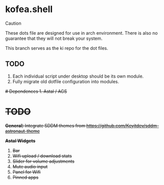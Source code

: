 # kofea.shell

> [!CAUTION]
> These dots file are designed for use in arch environment.
> There is also no guarantee that they will not break your system.

This branch serves as the ki repo for the dot files.

## TODO
1. Each individual script under desktop should be its own module.
2. Fully migrate old dotfile configuration into modules.


<strike>
# Dependences
1. Astal / AGS

# TODO
**General**)
Integrate SDDM themes from https://github.com/Keyitdev/sddm-astronaut-theme

**Astal Widgets**

1. Bar
  1. Wifi upload / download stats
  2. Slider for volume adjustments
  3. Mute audio input
  4. Panel for Wifi
  5. Pinned apps

</strike>